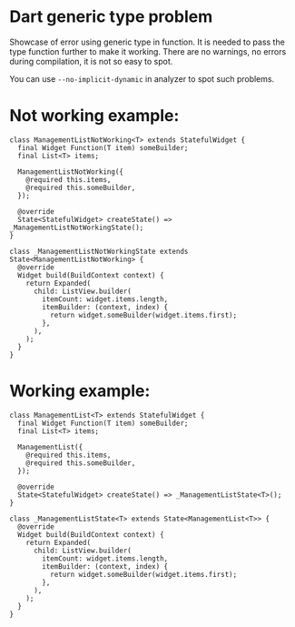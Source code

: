 # Dart generic type problem

Showcase of error using generic type in function.
It is needed to pass the type function further to make it working.
There are no warnings, no errors during compilation, it is not so easy to spot.

You can use ```--no-implicit-dynamic``` in analyzer to spot such problems.

# Not working example:

```
class ManagementListNotWorking<T> extends StatefulWidget {
  final Widget Function(T item) someBuilder;
  final List<T> items;

  ManagementListNotWorking({
    @required this.items,
    @required this.someBuilder,
  });

  @override
  State<StatefulWidget> createState() => _ManagementListNotWorkingState();
}

class _ManagementListNotWorkingState extends State<ManagementListNotWorking> {
  @override
  Widget build(BuildContext context) {
    return Expanded(
      child: ListView.builder(
        itemCount: widget.items.length,
        itemBuilder: (context, index) {
          return widget.someBuilder(widget.items.first);
        },
      ),
    );
  }
}
```

# Working example:

```
class ManagementList<T> extends StatefulWidget {
  final Widget Function(T item) someBuilder;
  final List<T> items;

  ManagementList({
    @required this.items,
    @required this.someBuilder,
  });

  @override
  State<StatefulWidget> createState() => _ManagementListState<T>();
}

class _ManagementListState<T> extends State<ManagementList<T>> {
  @override
  Widget build(BuildContext context) {
    return Expanded(
      child: ListView.builder(
        itemCount: widget.items.length,
        itemBuilder: (context, index) {
          return widget.someBuilder(widget.items.first);
        },
      ),
    );
  }
}
```
